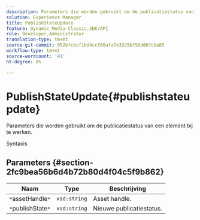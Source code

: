 ```yaml
---
description: Parameters die worden gebruikt om de publicatiestatus van een element bij te werken.
solution: Experience Manager
title: PublishStateUpdate
feature: Dynamic Media Classic,SDK/API
role: Developer,Administrator
translation-type: tm+mt
source-git-commit: 052bfcbcf1bd4ccf60afa7e3325bf58dd07cba85
workflow-type: tm+mt
source-wordcount: '41'
ht-degree: 0%

---
```



# PublishStateUpdate{#publishstateupdate}

Parameters die worden gebruikt om de publicatiestatus van een element bij te werken.

Syntaxis

## Parameters {#section-2fc9bea56b6d4b72b80d4f04c5f9b862}

| Naam | Type | Beschrijving |
|---|---|---|
| `*`assetHandle`*` | `xsd:string` | Asset handle. |
| `*`publishState`*` | `xsd:string` | Nieuwe publicatiestatus. |

